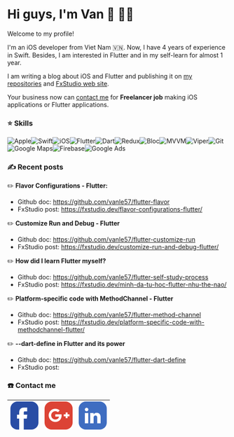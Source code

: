 # Hi guys, I'm Van 👋 :woman_technologist:

Welcome to my profile!

I'm an iOS developer from Viet Nam :vietnam:. Now, I have 4 years of experience in Swift. Besides, I am interested in Flutter and in my self-learn for almost 1 year. 

I am writing a blog about iOS and Flutter and publishing it on [my repositories](https://github.com/vanle57?tab=repositories) and [FxStudio web site](https://fxstudio.dev/).

Your business now can [contact me](https://github.com/vanle57#phone-contact-me) for **Freelancer job** making iOS applications or Flutter applications.

### :star: Skills

![Apple](https://img.shields.io/badge/-apple-black?style=for-the-badge&logo=apple)![Swift](https://img.shields.io/badge/-Swift-F05138?logo=swift&logoColor=white&style=for-the-badge)![iOS](https://img.shields.io/badge/-iOS-000000?logo=ios&logoColor=white&style=for-the-badge)![Flutter](https://img.shields.io/badge/-Flutter-02569B?logo=flutter&logoColor=white&style=for-the-badge)![Dart](https://img.shields.io/badge/-Dart-0175C2?logo=dart&logoColor=white&style=for-the-badge)![Redux](https://img.shields.io/badge/-Redux-764ABC?logo=redux&logoColor=white&style=for-the-badge)![Bloc](https://img.shields.io/badge/-blOc-brightgreen?logoColor=white&style=for-the-badge)![MVVM](https://img.shields.io/badge/-mvvm-ED1965?logoColor=white&style=for-the-badge)![Viper](https://img.shields.io/badge/-viper-FFAE33?logoColor=white&style=for-the-badge)![Git](https://img.shields.io/badge/-git-F05032?logo=git&logoColor=white&style=for-the-badge)![Google Maps](https://img.shields.io/badge/-google%20maps-4285F4?logoColor=white&style=for-the-badge&logo=google-maps)![Firebase](https://img.shields.io/badge/-firebase-FFCA28?style=for-the-badge&logo=firebase&logoColor=black)![Google Ads](https://img.shields.io/badge/-google%20ads-4285F4?logoColor=white&style=for-the-badge&logo=google-ads)

### :writing_hand: Recent posts
:pencil2: **Flavor Configurations - Flutter:**
- Github doc: https://github.com/vanle57/flutter-flavor
- FxStudio post: https://fxstudio.dev/flavor-configurations-flutter/

:pencil2: **Customize Run and Debug - Flutter**
- Github doc: https://github.com/vanle57/flutter-customize-run
- FxStudio post: https://fxstudio.dev/customize-run-and-debug-flutter/

:pencil2: **How did I learn Flutter myself?**
- Github doc: https://github.com/vanle57/flutter-self-study-process
- FxStudio post: https://fxstudio.dev/minh-da-tu-hoc-flutter-nhu-the-nao/

:pencil2: **Platform-specific code with MethodChannel - Flutter**
- Github doc: https://github.com/vanle57/flutter-method-channel
- FxStudio post: https://fxstudio.dev/platform-specific-code-with-methodchannel-flutter/

:pencil2: **--dart-define in Flutter and its power**
- Github doc: https://github.com/vanle57/flutter-dart-define
- FxStudio post: 

### :phone: Contact me
| [![Facebook](https://github.com/vanle57/flutter-customize-run/blob/main/images/facebook.png)](https://www.facebook.com/van.may.750/) |    [![Gmail](https://github.com/vanle57/flutter-customize-run/blob/main/images/google.png)](mailto:lehongvan.develop@gmail.com) |  [![Linkedin](https://github.com/vanle57/flutter-customize-run/blob/main/images/linkedin.png)]()   |
| -------------------------------------------------------------------------------------------------------------------------------------------------------------------------------------------------------------------------------------------------------- | --- | --- |
